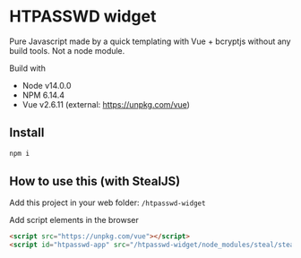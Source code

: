 # HTPASSWD widget

Pure Javascript made by a quick templating with Vue + bcryptjs without any build tools.
Not a node module.

Build with

- Node v14.0.0
- NPM 6.14.4
- Vue v2.6.11 (external: https://unpkg.com/vue)

## Install

```bash
npm i
```

## How to use this (with StealJS)

Add this project in your web folder: `/htpasswd-widget`

Add script elements in the browser

```html
<script src="https://unpkg.com/vue"></script>
<script id="htpasswd-app" src="/htpasswd-widget/node_modules/steal/steal.js" main="index"></script>
```
